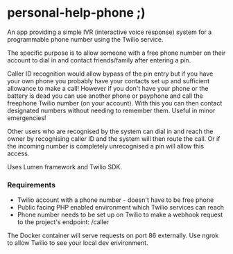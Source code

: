 # personal-help-phone ;)
An app providing a simple IVR (interactive voice response) system for a programmable phone number using the Twilio service.

The specific purpose is to allow someone with a free phone number on their account to dial in and contact friends/family after entering a pin.

Caller ID recognition would allow bypass of the pin entry but if you have your own phone you probably have your contacts set up and sufficient allowance to make a call! 
However if you don't have your phone or the battery is dead you can use another phone or payphone and call the freephone Twilio number (on your account). With this you can then contact designated numbers without needing to remember them. Useful in minor emergencies!

Other users who are recognised by the system can dial in and reach the owner by recognising caller ID and the system will then route the call. Or if the incoming number is completely unrecognised a pin will allow this access.

Uses Lumen framework and Twilio SDK. 


### Requirements

- Twilio account with a phone number - doesn't have to be free phone 
- Public facing PHP enabled environment which Twilio services can reach
- Phone number needs to be set up on Twilio to make a webhook request to the project's endpoint:    /caller

The Docker container will serve requests on port 86 externally. Use ngrok to allow Twilio to see your local dev environment.

